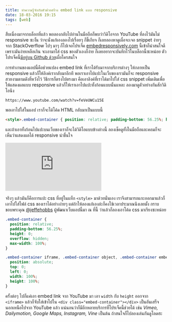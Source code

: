 ```yaml
---
title: ทำความรู้จักกับตัวช่วยสร้าง embed link แบบ responsive
date: 18-03-2016 19:15
tags: [web]
---
```


สืบเนื่องมาจากบล็อกที่แล้ว พอลองกลับไปอ่านในมือถือก็พบว่าวิดิโอจาก YouTube ที่ลงไว้มันไม่ responsive ซะงั้น ว่าจะนั่งแก้เองลองไปเรื่อยๆ ก็ขี้เกียจ ก็เลยลองหาดูเผื่อจะเจอ snippet ง่ายๆ จาก StackOverflow ไปๆ มาๆ ก็ไปเจอโปรเจ็ค [embedresponsively.com](http://embedresponsively.com) นี้เข้าก็น่าสนใจดีเพราะมันง่ายเหลือเกิน จะเอามาใส่ css ของตัวเองก็ง่าย ก็เลยอยากจะบันทึกไว้ในบล็อกนี้ซะหน่อย ตัวโปรเจ็คนี้[มีอยู่บน Github ด้วย](https://github.com/jeffehobbs/embedresponsively/)เผื่อใครสนใจ

การทำงานของแอปนี้คือช่วยแปลง embed link ที่เราได้รับมาจากบริการต่างๆ ให้กลายเป็น responsive แล้วก็ให้ลิงค์เรากลับมาอีกที พอเราเอาไปแปะในเว็บของเรามันก็จะ responsive สวยงามตามดังที่หวังไว้ วิธีการก็ตรงไปตรงมา คือเอาลิงค์ที่เราได้มาไปใส่ css snippet เพิ่มเติมเพื่อให้แสดงผลแบบ responsive แล้วก็ให้เราเอาไปแปะทั้งก้อนแบบนั้นแหละ ลองมาดูตัวอย่างกันสักวิดิโอนึง

```
https://www.youtube.com/watch?v=feVeUWCu15E
```

พอเอาไปใส่ในแอป เราก็จะได้โค้ด HTML กลับมาเป็นแบบนี้

```html
<style>.embed-container { position: relative; padding-bottom: 56.25%; height: 0; overflow: hidden; max-width: 100%; } .embed-container iframe, .embed-container object, .embed-container embed { position: absolute; top: 0; left: 0; width: 100%; height: 100%; }</style><div class='embed-container'><iframe src='https://www.youtube.com/embed/feVeUWCu15E' frameborder='0' allowfullscreen></iframe></div>
```
และถ้าเอาทั้งก้อนไปแปะบนเว็บของเราก็จะได้วิดิโอแบบข้างล่างนี้ ลองเช็คดูทั้งในมือถือและคอมก็จะเห็นว่าแสดงผลได้ responsive น่าชื่นใจ

<div class='embed-container'>
  <iframe src='https://www.youtube.com/embed/feVeUWCu15E' frameborder='0' allowfullscreen></iframe>
</div>

จริงๆ แล้วมันก็คือการแปะ css ที่อยู่ในแท็ก `<style>` มาด้วยนั่นเอง เราจึงสามารถแกะออกมาแล้วก็เอาไปใส่ไฟล์ css ของเราได้อย่างง่ายๆ แต่ถ้าให้ลองแก้เองล่ะก็คงใช้เวลาประมาณนึงเลยมั้ง กราบขอบพระคุณ [@jeffehobbs](https://github.com/jeffehobbs) ผู้พัฒนาเว็บแอปนี้มา ณ ที่นี้ ว่าแล้วก็ลองเอาโค้ด css มาเรียงซะหน่อย

```css
.embed-container {
  position: relative;
  padding-bottom: 56.25%;
  height: 0;
  overflow: hidden;
  max-width: 100%;
}

.embed-container iframe, .embed-container object, .embed-container embed {
  position: absolute;
  top: 0;
  left: 0;
  width: 100%;
  height: 100%;
}
```

ครั้งต่อๆ ไปก็แค่เอา embed link จาก YouTube มา เอา `width` กับ `height` ออกจาก `<iframe>` แล้วก็จับใส่เข้าไปใน `<div class="embed-container"></div>` เป็นอันเสร็จ นอกเหนือไปจาก YouTube แล้ว แน่นอนว่าก็มีอีกหลายบริการที่โปรเจ็คนี้ช่วยได้ เช่น *Vimeo, Dailymotion, Google Maps, Instagram, Vine* เป็นต้น ถ้าสนใจก็ไปลองเล่นกันดูโลดฮะ
